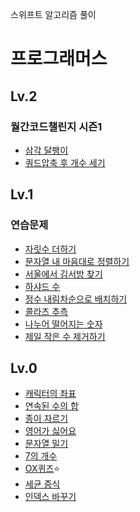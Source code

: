 스위프트 알고리즘 풀이

# 프로그래머스 

## Lv.2

### 월간코드챌린지 시즌1

- [삼각 달팽이](./프로그래머스/연습문제/Lv2/lessons68645.playground/Contents.swift)
- [쿼드압축 후 개수 세기](./프로그래머스/연습문제/Lv2/lessons68936.playground/Contents.swift)

## Lv.1

### 연습문제

- [자릿수 더하기](./프로그래머스/연습문제/Lv1/lessons12931.playground/Contents.swift)
- [문자열 내 마음대로 정렬하기](./프로그래머스/연습문제/Lv1/lessons12915.playground/Contents.swift)
- [서울에서 김서방 찾기](./프로그래머스/연습문제/Lv1/lessons12919.playground/Contents.swift)
- [하샤드 수](./프로그래머스/연습문제/Lv1/lessons12947.playground/Contents.swift)
- [정수 내림차순으로 배치하기](./프로그래머스/연습문제/Lv1/lessons12933.playground/Contents.swift)
- [콜라츠 추측](./프로그래머스/연습문제/Lv1/lessons12943.playground/Contents.swift)
- [나누어 떨어지는 숫자](./프로그래머스/연습문제/Lv1/lessons12910.playground/Contents.swift)
- [제일 작은 수 제거하기](./프로그래머스/연습문제/Lv1/lessons12935.playground/Contents.swift)

## Lv.0

- [캐릭터의 좌표](./프로그래머스/연습문제/Lv0/lessons120861.playground/Contents.swift)
- [연속된 수의 합](./프로그래머스/연습문제/Lv0/lessons120923.playground/Contents.swift)
- [종이 자르기](./프로그래머스/연습문제/Lv0/lessons120922.playground/Contents.swift)
- [영어가 싫어요](./프로그래머스/연습문제/Lv0/lessons120894.playground/Contents.swift)
- [문자열 밀기](./프로그래머스/연습문제/Lv0/lessons120921.playground/Contents.swift)
- [7의 개수](./프로그래머스/연습문제/Lv0/lessons120912.playground/Contents.swift)
- [OX퀴즈](./프로그래머스/연습문제/Lv0/lessons120907.playground/Contents.swift)⭐️
- [세균 증식](./프로그래머스/연습문제/Lv0/lessons120910.playground/Contents.swift)
- [인덱스 바꾸기](./프로그래머스/연습문제/Lv0/lessons120895.playground/Contents.swift)
